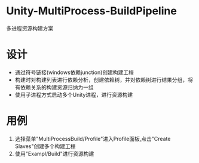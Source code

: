# Unity-MultiProcess-BuildPipeline
多进程资源构建方案

# 设计
- 通过符号链接(windows依赖junction)创建构建工程<br>
- 构建时对构建列表进行依赖分析，创建依赖树，并对依赖树进行结果分组，将有依赖关系的构建资源归纳为一组<br>
- 使用子进程方式启动多个Unity进程，进行资源构建


# 用例
1. 选择菜单"MultiProcessBuild/Profile"进入Profile面板,点击"Create Slaves"创建多个构建工程<br>
2. 使用"Exampl/Build"进行资源构建
